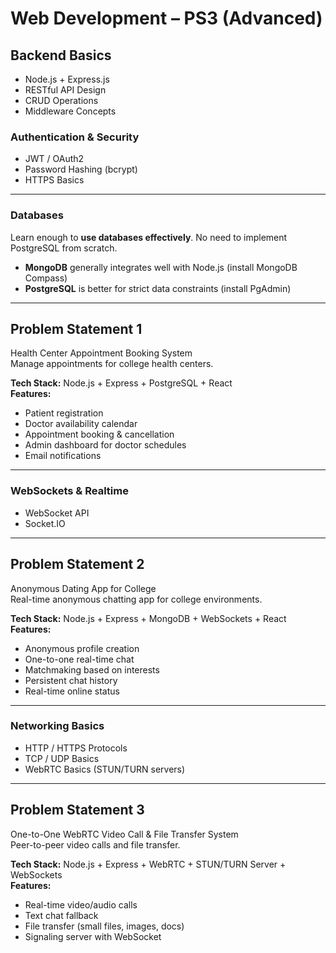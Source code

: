 # Web Development – PS3 (Advanced)

## Backend Basics
- Node.js + Express.js  
- RESTful API Design  
- CRUD Operations  
- Middleware Concepts  

### Authentication & Security
- JWT / OAuth2  
- Password Hashing (bcrypt)  
- HTTPS Basics  

---

### Databases
Learn enough to **use databases effectively**. No need to implement PostgreSQL from scratch.

- **MongoDB** generally integrates well with Node.js (install MongoDB Compass)  
- **PostgreSQL** is better for strict data constraints (install PgAdmin)  

---

## Problem Statement 1
Health Center Appointment Booking System  
Manage appointments for college health centers.

**Tech Stack:** Node.js + Express + PostgreSQL + React  
**Features:**
- Patient registration  
- Doctor availability calendar  
- Appointment booking & cancellation  
- Admin dashboard for doctor schedules  
- Email notifications  

---

### WebSockets & Realtime
- WebSocket API  
- Socket.IO  

---

## Problem Statement 2
Anonymous Dating App for College  
Real-time anonymous chatting app for college environments.

**Tech Stack:** Node.js + Express + MongoDB + WebSockets + React  
**Features:**
- Anonymous profile creation  
- One-to-one real-time chat  
- Matchmaking based on interests  
- Persistent chat history  
- Real-time online status  

---

### Networking Basics
- HTTP / HTTPS Protocols  
- TCP / UDP Basics  
- WebRTC Basics (STUN/TURN servers)  

---

## Problem Statement 3
One-to-One WebRTC Video Call & File Transfer System  
Peer-to-peer video calls and file transfer.

**Tech Stack:** Node.js + Express + WebRTC + STUN/TURN Server + WebSockets  
**Features:**
- Real-time video/audio calls  
- Text chat fallback  
- File transfer (small files, images, docs)  
- Signaling server with WebSocket  
